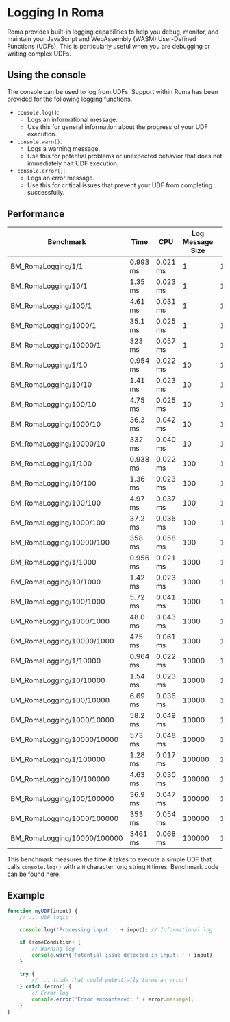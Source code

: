 # Logging In Roma

Roma provides built-in logging capabilities to help you debug, monitor, and maintain your JavaScript
and WebAssembly (WASM) User-Defined Functions (UDFs). This is particularly useful when you are
debugging or writing complex UDFs.

## Using the console

The console can be used to log from UDFs. Support within Roma has been provided for the following
logging functions.

-   `console.log()`:
    -   Logs an informational message.
    -   Use this for general information about the progress of your UDF execution.
-   `console.warn()`:
    -   Logs a warning message.
    -   Use this for potential problems or unexpected behavior that does not immediately halt UDF
        execution.
-   `console.error()`:
    -   Logs an error message.
    -   Use this for critical issues that prevent your UDF from completing successfully.

## Performance

| Benchmark                   | Time     | CPU      | Log Message Size | Num Log Calls |
| --------------------------- | -------- | -------- | ---------------- | ------------- |
| BM_RomaLogging/1/1          | 0.993 ms | 0.021 ms | 1                | 1             |
| BM_RomaLogging/10/1         | 1.35 ms  | 0.023 ms | 1                | 10            |
| BM_RomaLogging/100/1        | 4.61 ms  | 0.031 ms | 1                | 100           |
| BM_RomaLogging/1000/1       | 35.1 ms  | 0.025 ms | 1                | 1000          |
| BM_RomaLogging/10000/1      | 323 ms   | 0.057 ms | 1                | 10000         |
| BM_RomaLogging/1/10         | 0.954 ms | 0.022 ms | 10               | 1             |
| BM_RomaLogging/10/10        | 1.41 ms  | 0.023 ms | 10               | 10            |
| BM_RomaLogging/100/10       | 4.75 ms  | 0.025 ms | 10               | 100           |
| BM_RomaLogging/1000/10      | 36.3 ms  | 0.042 ms | 10               | 1000          |
| BM_RomaLogging/10000/10     | 332 ms   | 0.040 ms | 10               | 10000         |
| BM_RomaLogging/1/100        | 0.938 ms | 0.022 ms | 100              | 1             |
| BM_RomaLogging/10/100       | 1.36 ms  | 0.023 ms | 100              | 10            |
| BM_RomaLogging/100/100      | 4.97 ms  | 0.037 ms | 100              | 100           |
| BM_RomaLogging/1000/100     | 37.2 ms  | 0.036 ms | 100              | 1000          |
| BM_RomaLogging/10000/100    | 358 ms   | 0.058 ms | 100              | 10000         |
| BM_RomaLogging/1/1000       | 0.956 ms | 0.021 ms | 1000             | 1             |
| BM_RomaLogging/10/1000      | 1.42 ms  | 0.023 ms | 1000             | 10            |
| BM_RomaLogging/100/1000     | 5.72 ms  | 0.041 ms | 1000             | 100           |
| BM_RomaLogging/1000/1000    | 48.0 ms  | 0.043 ms | 1000             | 1000          |
| BM_RomaLogging/10000/1000   | 475 ms   | 0.061 ms | 1000             | 10000         |
| BM_RomaLogging/1/10000      | 0.964 ms | 0.022 ms | 10000            | 1             |
| BM_RomaLogging/10/10000     | 1.54 ms  | 0.023 ms | 10000            | 10            |
| BM_RomaLogging/100/10000    | 6.69 ms  | 0.036 ms | 10000            | 100           |
| BM_RomaLogging/1000/10000   | 58.2 ms  | 0.049 ms | 10000            | 1000          |
| BM_RomaLogging/10000/10000  | 573 ms   | 0.048 ms | 10000            | 10000         |
| BM_RomaLogging/1/100000     | 1.28 ms  | 0.017 ms | 100000           | 1             |
| BM_RomaLogging/10/100000    | 4.63 ms  | 0.030 ms | 100000           | 10            |
| BM_RomaLogging/100/100000   | 36.9 ms  | 0.047 ms | 100000           | 100           |
| BM_RomaLogging/1000/100000  | 353 ms   | 0.054 ms | 100000           | 1000          |
| BM_RomaLogging/10000/100000 | 3461 ms  | 0.068 ms | 100000           | 10000         |

This benchmark measures the time it takes to execute a simple UDF that calls `console.log()` with a
`N` character long string `M` times. Benchmark code can be found
[here](/src/roma/benchmark/logging_benchmark.cc).

## Example

```js
function myUDF(input) {
    // ... UDF logic

    console.log('Processing input: ' + input); // Informational log

    if (someCondition) {
        // Warning log
        console.warn('Potential issue detected in input: ' + input);
    }

    try {
        // ... (code that could potentially throw an error)
    } catch (error) {
        // Error log
        console.error('Error encountered: ' + error.message);
    }
}
```
